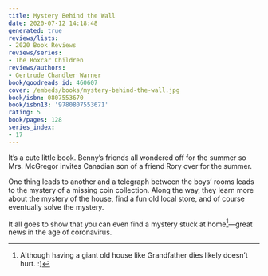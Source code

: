 ```yaml
---
title: Mystery Behind the Wall
date: 2020-07-12 14:18:48
generated: true
reviews/lists:
- 2020 Book Reviews
reviews/series:
- The Boxcar Children
reviews/authors:
- Gertrude Chandler Warner
book/goodreads_id: 460607
cover: /embeds/books/mystery-behind-the-wall.jpg
book/isbn: 0807553670
book/isbn13: '9780807553671'
rating: 5
book/pages: 128
series_index:
- 17
---
```

It’s a cute little book. Benny’s friends all wondered off for the summer so Mrs. McGregor invites Canadian son of a friend Rory over for the summer.  

One thing leads to another and a telegraph between the boys’ rooms leads to the mystery of a missing coin collection. Along the way, they learn more about the mystery of the house, find a fun old local store, and of course eventually solve the mystery.  

<!--more-->

It all goes to show that you can even find a mystery stuck at home[^ish]—great news in the age of coronavirus.  

[^ish]: Although having a giant old house like Grandfather dies likely doesn’t hurt. :)